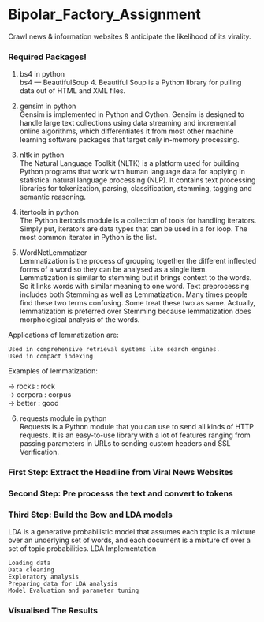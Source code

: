 # Bipolar_Factory_Assignment
Crawl news &amp; information websites & anticipate the likelihood of its virality.

### Required Packages!
1) bs4 in python\
bs4 — BeautifulSoup 4. Beautiful Soup is a Python library for pulling data out of HTML and XML files.

2) gensim in python\
Gensim is implemented in Python and Cython. Gensim is designed to handle large text collections using data streaming and incremental online algorithms, which differentiates it from most other machine learning software packages that target only in-memory processing.

3) nltk in python\
The Natural Language Toolkit (NLTK) is a platform used for building Python programs that work with human language data for applying in statistical natural language processing (NLP). It contains text processing libraries for tokenization, parsing, classification, stemming, tagging and semantic reasoning.

4) itertools in python\
The Python itertools module is a collection of tools for handling iterators. Simply put, iterators are data types that can be used in a for loop. The most common iterator in Python is the list.

5) WordNetLemmatizer\
Lemmatization is the process of grouping together the different inflected forms of a word so they can be analysed as a single item. Lemmatization is similar to stemming but it brings context to the words. So it links words with similar meaning to one word. Text preprocessing includes both Stemming as well as Lemmatization. Many times people find these two terms confusing. Some treat these two as same. Actually, lemmatization is preferred over Stemming because lemmatization does morphological analysis of the words.

Applications of lemmatization are:


    Used in comprehensive retrieval systems like search engines.
    Used in compact indexing

 Examples of lemmatization:

-> rocks : rock\
-> corpora : corpus\
-> better : good

6) requests module in python\
Requests is a Python module that you can use to send all kinds of HTTP requests. It is an easy-to-use library with a lot of features ranging from passing parameters in URLs to sending custom headers and SSL Verification.

### First Step: Extract the Headline from Viral News Websites
### Second Step: Pre processs the text and convert to tokens
### Third Step: Build the Bow and LDA models
LDA is a generative probabilistic model that assumes each topic is a mixture over an underlying set of words, and each document is a mixture of over a set of topic probabilities.
LDA Implementation

    Loading data
    Data cleaning
    Exploratory analysis
    Preparing data for LDA analysis
    Model Evaluation and parameter tuning


### Visualised The Results
